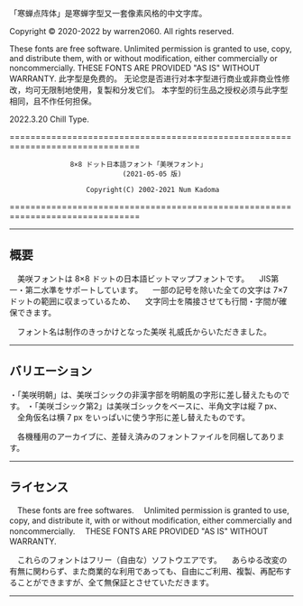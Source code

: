 
「寒蝉点阵体」是寒蝉字型又一套像素风格的中文字库。

Copyright © 2020-2022 by warren2060. All rights reserved. 

These fonts are free software.
Unlimited permission is granted to use, copy, and distribute them, with or without modification, either commercially or noncommercially.
THESE FONTS ARE PROVIDED "AS IS" WITHOUT WARRANTY.
此字型是免费的。
无论您是否进行对本字型进行商业或非商业性修改，均可无限制地使用，复製和分发它们。
本字型的衍生品之授权必须与此字型相同，且不作任何担保。

2022.3.20 Chill Type.

===============================================================================

                   8×8 ドット日本語フォント「美咲フォント」
                                (2021-05-05 版)

                       Copyright(C) 2002-2021 Num Kadoma

===============================================================================

-------------------------------------------------------------------------------
 概要
-------------------------------------------------------------------------------
　美咲フォントは 8×8 ドットの日本語ビットマップフォントです。
　JIS第一・第二水準をサポートしています。
　一部の記号を除いた全ての文字は 7×7 ドットの範囲に収まっているため、
　文字同士を隣接させても行間・字間が確保できます。

　フォント名は制作のきっかけとなった美咲 礼威氏からいただきました。


-------------------------------------------------------------------------------
 バリエーション
-------------------------------------------------------------------------------
・「美咲明朝」は、美咲ゴシックの非漢字部を明朝風の字形に差し替えたものです。
・「美咲ゴシック第2」は美咲ゴシックをベースに、半角文字は縦 7 px、
　全角仮名は横 7 px をいっぱいに使う字形に差し替えたものです。

　各機種用のアーカイブに、差替え済みのフォントファイルを同梱してあります。


-------------------------------------------------------------------------------
 ライセンス
-------------------------------------------------------------------------------
　These fonts are free softwares.
　Unlimited permission is granted to use, copy, and distribute it, with or without modification, either commercially and noncommercially.
　THESE FONTS ARE PROVIDED "AS IS" WITHOUT WARRANTY.

　これらのフォントはフリー（自由な）ソフトウエアです。
　あらゆる改変の有無に関わらず、また商業的な利用であっても、自由にご利用、複製、再配布することができますが、全て無保証とさせていただきます。


-------------------------------------------------------------------------------
